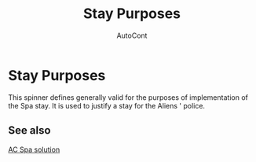 ﻿---
    title: "Stay Purposes"
    author: AutoCont
    ms.date: 04/30/2018
    ms.topic: article
    ms.prod: dynamics-nav-2017
    ms.contentlocale: en
    ms.lasthandoff: 04/30/2018
---

# Stay Purposes

This spinner defines generally valid for the purposes of implementation of the Spa stay. It is used to justify a stay for the Aliens ' police. 


## <a name="see-also"></a>See also
[AC Spa solution](ac-spa-solution.md)